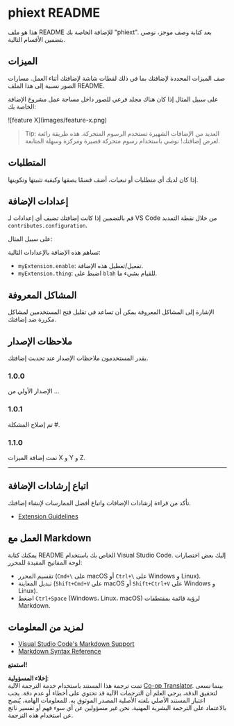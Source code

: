 <!--
CO_OP_TRANSLATOR_METADATA:
{
  "original_hash": "63e2d8f5b452d7842ae393f19ad812c5",
  "translation_date": "2025-07-16T17:27:29+00:00",
  "source_file": "code/09.UpdateSamples/Aug/vscode/phiext/README.md",
  "language_code": "ar"
}
-->
# phiext README

هذا هو ملف README للإضافة الخاصة بك "phiext". بعد كتابة وصف موجز، نوصي بتضمين الأقسام التالية.

## الميزات

صف الميزات المحددة لإضافتك بما في ذلك لقطات شاشة لإضافتك أثناء العمل. مسارات الصور نسبية إلى هذا الملف README.

على سبيل المثال إذا كان هناك مجلد فرعي للصور داخل مساحة عمل مشروع الإضافة الخاصة بك:

\!\[feature X\]\(images/feature-x.png\)

> Tip: العديد من الإضافات الشهيرة تستخدم الرسوم المتحركة. هذه طريقة رائعة لعرض إضافتك! نوصي باستخدام رسوم متحركة قصيرة ومركزة وسهلة المتابعة.

## المتطلبات

إذا كان لديك أي متطلبات أو تبعيات، أضف قسمًا يصفها وكيفية تثبيتها وتكوينها.

## إعدادات الإضافة

قم بالتضمين إذا كانت إضافتك تضيف أي إعدادات لـ VS Code من خلال نقطة التمديد `contributes.configuration`.

على سبيل المثال:

تساهم هذه الإضافة بالإعدادات التالية:

* `myExtension.enable`: تفعيل/تعطيل هذه الإضافة.
* `myExtension.thing`: اضبط على `blah` للقيام بشيء ما.

## المشاكل المعروفة

الإشارة إلى المشاكل المعروفة يمكن أن تساعد في تقليل فتح المستخدمين لمشاكل مكررة ضد إضافتك.

## ملاحظات الإصدار

يقدر المستخدمون ملاحظات الإصدار عند تحديث إضافتك.

### 1.0.0

الإصدار الأولي من ...

### 1.0.1

تم إصلاح المشكلة #.

### 1.1.0

تمت إضافة الميزات X و Y و Z.

---

## اتباع إرشادات الإضافة

تأكد من قراءة إرشادات الإضافات واتباع أفضل الممارسات لإنشاء إضافتك.

* [Extension Guidelines](https://code.visualstudio.com/api/references/extension-guidelines)

## العمل مع Markdown

يمكنك كتابة README الخاص بك باستخدام Visual Studio Code. إليك بعض اختصارات لوحة المفاتيح المفيدة للمحرر:

* تقسيم المحرر (`Cmd+\` على macOS أو `Ctrl+\` على Windows و Linux).
* تبديل المعاينة (`Shift+Cmd+V` على macOS أو `Shift+Ctrl+V` على Windows و Linux).
* اضغط `Ctrl+Space` (Windows، Linux، macOS) لرؤية قائمة بمقتطفات Markdown.

## لمزيد من المعلومات

* [Visual Studio Code's Markdown Support](http://code.visualstudio.com/docs/languages/markdown)
* [Markdown Syntax Reference](https://help.github.com/articles/markdown-basics/)

**استمتع!**

**إخلاء المسؤولية**:  
تمت ترجمة هذا المستند باستخدام خدمة الترجمة الآلية [Co-op Translator](https://github.com/Azure/co-op-translator). بينما نسعى لتحقيق الدقة، يرجى العلم أن الترجمات الآلية قد تحتوي على أخطاء أو عدم دقة. يجب اعتبار المستند الأصلي بلغته الأصلية المصدر الموثوق به. للمعلومات الهامة، يُنصح بالاعتماد على الترجمة البشرية المهنية. نحن غير مسؤولين عن أي سوء فهم أو تفسير ناتج عن استخدام هذه الترجمة.